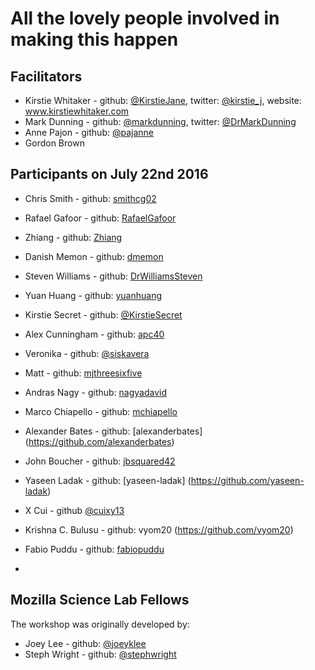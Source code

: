# All the lovely people involved in making this happen

## Facilitators

* Kirstie Whitaker - github: [@KirstieJane](https://github.com/kirstiejane/), twitter: [@kirstie_j](https://twitter.com/kirstie_j), website: www.kirstiewhitaker.com
* Mark Dunning - github: [@markdunning](https://github.com/markdunning), twitter: [@DrMarkDunning](https://twitter.com/DrMarkDunning)
* Anne Pajon - github: [@pajanne](https://github.com/pajanne)
* Gordon Brown


## Participants on July 22nd 2016

* Chris Smith - github: [smithcg02](https://github.com/smithcg02)
* Rafael Gafoor - github: [RafaelGafoor](https://github.com/RafaelGafoor)
* Zhiang - github: [Zhiang](https://github.com/guoyida)
* Danish Memon - github: [dmemon](https://github.com/dmemon)
* Steven Williams - github: [DrWilliamsSteven](https://github.com/DrWilliamsSteven)
* Yuan Huang - github: [yuanhuang](https://github.com/yuanhuang)
* Kirstie Secret - github: [@KirstieSecret](https://github.com/kirstiesecret)
* Alex Cunningham - github: [apc40](https://github.com/apc40)
* Veronika - github: [@siskavera](https://github.com/siskavera)
* Matt - github: [mjthreesixfive](https://github.com/mjthreesixfive)
* Andras Nagy - github: [nagyadavid](https://github.com/nagyadavid/)
* Marco Chiapello - github: [mchiapello](https://github.com/mchiapello)
* Alexander Bates - github: [alexanderbates] (https://github.com/alexanderbates)
* John Boucher - github: [jbsquared42](https://github.com/jbsquared42)
* Yaseen Ladak - github: [yaseen-ladak] (https://github.com/yaseen-ladak)
* X Cui - github [@cuixy13](https://github.com/cuixy13)
* Krishna C. Bulusu - github: vyom20 (https://github.com/vyom20)













* Fabio Puddu - github: [fabiopuddu](https://github.com/fabiopuddu) 
* 

## Mozilla Science Lab Fellows


The workshop was originally developed by:

* Joey Lee - github: [@joeyklee](https://github.com/joeyklee)
* Steph Wright - github: [@stephwright](https://github.com/stephwright)

